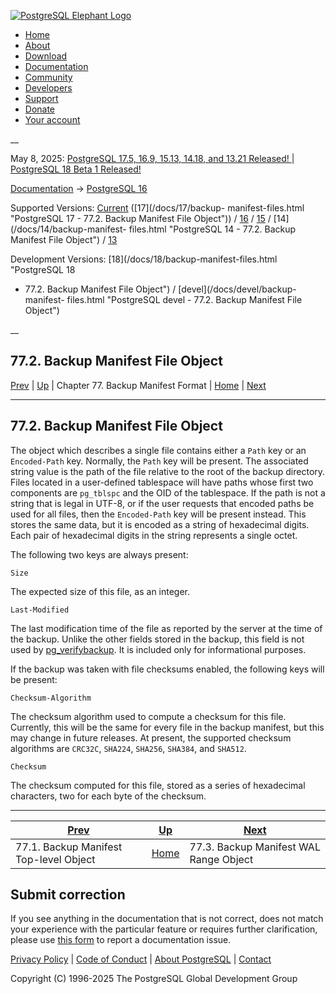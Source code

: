 [ ![PostgreSQL Elephant Logo](/media/img/about/press/elephant.png) ](/)

  * [Home](/ "Home")
  * [About](/about/ "About")
  * [Download](/download/ "Download")
  * [Documentation](/docs/ "Documentation")
  * [Community](/community/ "Community")
  * [Developers](/developer/ "Developers")
  * [Support](/support/ "Support")
  * [Donate](/about/donate/ "Donate")
  * [Your account](/account/ "Your account")

__

May 8, 2025: [ PostgreSQL 17.5, 16.9, 15.13, 14.18, and 13.21 Released! ](/about/news/postgresql-175-169-1513-1418-and-1321-released-3072/) | [ PostgreSQL 18 Beta 1 Released! ](/about/news/postgresql-18-beta-1-released-3070/)

[Documentation](/docs/ "Documentation") -> [PostgreSQL
16](/docs/16/index.html)

Supported Versions: [Current](/docs/current/backup-manifest-files.html
"PostgreSQL 17 - 77.2. Backup Manifest File Object") ([17](/docs/17/backup-
manifest-files.html "PostgreSQL 17 - 77.2. Backup Manifest File Object")) /
[16](/docs/16/backup-manifest-files.html "PostgreSQL 16 - 77.2. Backup
Manifest File Object") / [15](/docs/15/backup-manifest-files.html "PostgreSQL
15 - 77.2. Backup Manifest File Object") / [14](/docs/14/backup-manifest-
files.html "PostgreSQL 14 - 77.2. Backup Manifest File Object") /
[13](/docs/13/backup-manifest-files.html "PostgreSQL 13 - 77.2. Backup
Manifest File Object")

Development Versions: [18](/docs/18/backup-manifest-files.html "PostgreSQL 18
- 77.2. Backup Manifest File Object") / [devel](/docs/devel/backup-manifest-
files.html "PostgreSQL devel - 77.2. Backup Manifest File Object")

__

77.2. Backup Manifest File Object  
---  
[Prev](backup-manifest-toplevel.html "77.1. Backup Manifest Top-level Object")  | [Up](backup-manifest-format.html "Chapter 77. Backup Manifest Format") | Chapter 77. Backup Manifest Format | [Home](index.html "PostgreSQL 16.9 Documentation") |  [Next](backup-manifest-wal-ranges.html "77.3. Backup Manifest WAL Range Object")  
  
* * *

## 77.2. Backup Manifest File Object #

The object which describes a single file contains either a `Path` key or an
`Encoded-Path` key. Normally, the `Path` key will be present. The associated
string value is the path of the file relative to the root of the backup
directory. Files located in a user-defined tablespace will have paths whose
first two components are `pg_tblspc` and the OID of the tablespace. If the
path is not a string that is legal in UTF-8, or if the user requests that
encoded paths be used for all files, then the `Encoded-Path` key will be
present instead. This stores the same data, but it is encoded as a string of
hexadecimal digits. Each pair of hexadecimal digits in the string represents a
single octet.

The following two keys are always present:

`Size`

    

The expected size of this file, as an integer.

`Last-Modified`

    

The last modification time of the file as reported by the server at the time
of the backup. Unlike the other fields stored in the backup, this field is not
used by [pg_verifybackup](app-pgverifybackup.html "pg_verifybackup"). It is
included only for informational purposes.

If the backup was taken with file checksums enabled, the following keys will
be present:

`Checksum-Algorithm`

    

The checksum algorithm used to compute a checksum for this file. Currently,
this will be the same for every file in the backup manifest, but this may
change in future releases. At present, the supported checksum algorithms are
`CRC32C`, `SHA224`, `SHA256`, `SHA384`, and `SHA512`.

`Checksum`

    

The checksum computed for this file, stored as a series of hexadecimal
characters, two for each byte of the checksum.

* * *

[Prev](backup-manifest-toplevel.html "77.1. Backup Manifest Top-level Object")  | [Up](backup-manifest-format.html "Chapter 77. Backup Manifest Format") |  [Next](backup-manifest-wal-ranges.html "77.3. Backup Manifest WAL Range Object")  
---|---|---  
77.1. Backup Manifest Top-level Object  | [Home](index.html "PostgreSQL 16.9 Documentation") |  77.3. Backup Manifest WAL Range Object  
  
## Submit correction

If you see anything in the documentation that is not correct, does not match
your experience with the particular feature or requires further clarification,
please use [this form](/account/comments/new/16/backup-manifest-files.html/)
to report a documentation issue.

[Privacy Policy](/about/privacypolicy) | [Code of Conduct](/about/policies/coc/) | [About PostgreSQL](/about/) | [Contact](/about/contact/)  

Copyright (C) 1996-2025 The PostgreSQL Global Development Group


